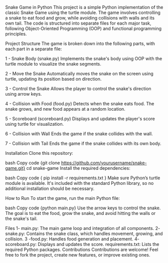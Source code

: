 Snake Game in Python
This project is a simple Python implementation of the classic Snake Game using the turtle module. The game involves controlling a snake to eat food and grow, while avoiding collisions with walls and its own tail. The code is structured into separate files for each major task, following Object-Oriented Programming (OOP) and functional programming principles.

Project Structure
The game is broken down into the following parts, with each part in a separate file:

1 - Snake Body (snake.py)
    Implements the snake's body using OOP with the turtle module to visualize the snake segments.

2 - Move the Snake
    Automatically moves the snake on the screen using turtle, updating its position based on direction.

3 - Control the Snake
    Allows the player to control the snake's direction using arrow keys.

4 - Collision with Food (food.py)
    Detects when the snake eats food. The snake grows, and new food appears at a random location.

5 - Scoreboard (scoreboard.py)
    Displays and updates the player's score using turtle for visualization.

6 - Collision with Wall
    Ends the game if the snake collides with the wall.

7 - Collision with Tail
    Ends the game if the snake collides with its own body.

Installation
Clone this repository:

bash
Copy code
{git clone https://github.com/yourusername/snake-game.git}
cd snake-game
Install the required dependencies:

bash
Copy code
{ pip install -r requirements.txt }
Make sure Python’s turtle module is available. It's included with the standard Python library, so no additional installation should be necessary.

How to Run
To start the game, run the main Python file:

bash
Copy code
{python main.py}
Use the arrow keys to control the snake. The goal is to eat the food, grow the snake, and avoid hitting the walls or the snake's tail.

Files
1- main.py: The main game loop and integration of all components.
2- snake.py: Contains the snake class, which handles movement, growing, and collision.
3 -food.py: Handles food generation and placement.
4- scoreboard.py: Displays and updates the score.
requirements.txt: Lists the required Python packages.
Contributions
Contributions are welcome! Feel free to fork the project, create new features, or improve existing ones.


